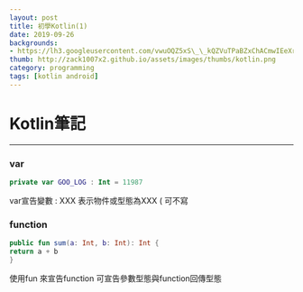 ```yaml
---
layout: post
title: 初學Kotlin(1)
date: 2019-09-26
backgrounds:
- https://lh3.googleusercontent.com/vwuOQZ5xS\_\_kQZVuTPaBZxChACmwIEeXrkznajiHJTxYso\_IpI2JD\_1LxsF\_5ZsWWi6Nq1jGexF00qjDuYsE-b45VXWJBQUNa50lhWeJ4E5Dyg\_c0Yb9eo1nSuu8D6nZKrNKPH6y9Q
thumb: http://zack1007x2.github.io/assets/images/thumbs/kotlin.png
category: programming
tags: [kotlin android]
---
```


# Kotlin筆記
---- 


### var
``` kotlin
private var GOO_LOG : Int = 11987
```
var宣告變數
: XXX 表示物件或型態為XXX ( 可不寫

### function

``` kotlin
public fun sum(a: Int, b: Int): Int {
return a + b
}
```
使用fun 來宣告function
可宣告參數型態與function回傳型態


 
